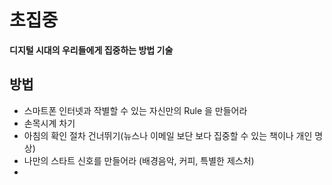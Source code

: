 # 초집중

**디지털 시대의 우리들에게 집중하는 방법 기술**

## 방법
- 스마트폰 인터넷과 작별할 수 있는 자신만의 Rule 을 만들어라
- 손목시계 차기
- 아침의 확인 절차 건너뛰기(뉴스나 이메일 보단 보다 집중할 수 있는 책이나 개인 명상)
- 나만의 스타트 신호를 만들어라 (배경음악, 커피, 특별한 제스처)
- 

<!--stackedit_data:
eyJoaXN0b3J5IjpbMTQyMzQ5NzQxMiwyNzI0MzQxN119
-->
